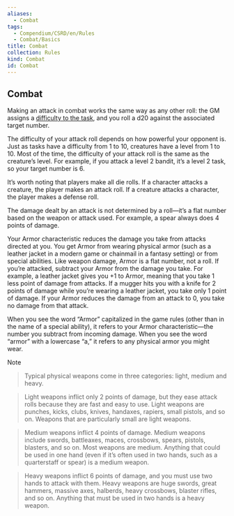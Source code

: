 ```yaml
---
aliases:
  - Combat
tags:
  - Compendium/CSRD/en/Rules
  - Combat/Basics
title: Combat
collection: Rules
kind: Combat
id: Combat
---
```

## Combat
  
Making an attack in combat works the same way as any other roll: the GM assigns a [difficulty to the task](Task-Difficulty.md), and you roll a d20 against the associated target number.
  
The difficulty of your attack roll depends on how powerful your opponent is. Just as tasks have a difficulty from 1 to 10, creatures have a level from 1 to 10. Most of the time, the difficulty of your attack roll is the same as the creature’s level. For example, if you attack a level 2 bandit, it’s a level 2 task, so your target number is 6.
  

  
It’s worth noting that players make all die rolls. If a character attacks a creature, the player makes an attack roll. If a creature attacks a character, the player makes a defense roll.
  
The damage dealt by an attack is not determined by a roll—it’s a flat number based on the weapon or attack used. For example, a spear always does 4 points of damage.
  
Your Armor characteristic reduces the damage you take from attacks directed at you. You get Armor from wearing physical armor (such as a leather jacket in a modern game or chainmail in a fantasy setting) or from special abilities. Like weapon damage, Armor is a flat number, not a roll. If you’re attacked, subtract your Armor from the damage you take. For example, a leather jacket gives you +1 to Armor, meaning that you take 1 less point of damage from attacks. If a mugger hits you with a knife for 2 points of damage while you’re wearing a leather jacket, you take only 1 point of damage. If your Armor reduces the damage from an attack to 0, you take no damage from that attack.
  

  
When you see the word “Armor” capitalized in the game rules (other than in the name of a special ability), it refers to your Armor characteristic—the number you subtract from incoming damage. When you see the word “armor” with a lowercase “a,” it refers to any physical armor you might wear.
  

  
>[!note]  
  
>Typical physical weapons come in three categories: light, medium and heavy.
  

  
>Light weapons inflict only 2 points of damage, but they ease attack rolls because they are fast and easy to use. Light weapons are punches, kicks, clubs, knives, handaxes, rapiers, small pistols, and so on. Weapons that are particularly small are light weapons. 
  

  
>Medium weapons inflict 4 points of damage. Medium weapons include swords, battleaxes, maces, crossbows, spears, pistols, blasters, and so on. Most weapons are medium. Anything that could be used in one hand (even if it’s often used in two hands, such as a quarterstaff or spear) is a medium weapon.  
  

  
>Heavy weapons inflict 6 points of damage, and you must use two hands to attack with them. Heavy weapons are huge swords, great hammers, massive axes, halberds, heavy crossbows, blaster rifles, and so on. Anything that must be used in two hands is a heavy weapon.
  
